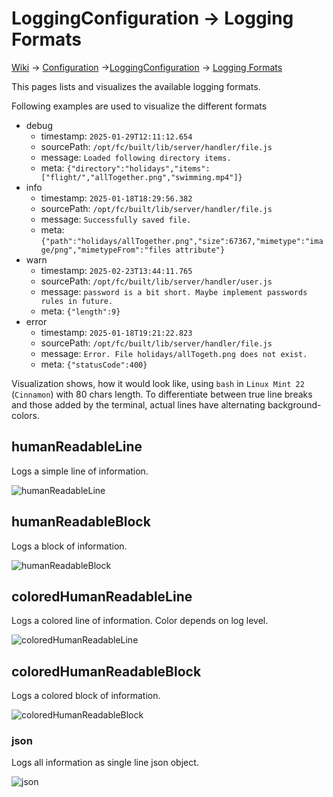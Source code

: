 # LoggingConfiguration &rarr; Logging Formats

[Wiki](../wiki) &rarr; [Configuration](Configuration) &rarr;[LoggingConfiguration](Configuration:-Logging) &rarr; [Logging Formats](Configuration:-Logging-Formats)

This pages lists and visualizes the available logging formats.

Following examples are used to visualize the different formats
* debug
  * timestamp: `2025-01-29T12:11:12.654`
  * sourcePath: `/opt/fc/built/lib/server/handler/file.js`
  * message: `Loaded following directory items.`
  * meta: `{"directory":"holidays","items":["flight/","allTogether.png","swimming.mp4"]}`
* info
  * timestamp: `2025-01-18T18:29:56.382`
  * sourcePath: `/opt/fc/built/lib/server/handler/file.js`
  * message: `Successfully saved file.`
  * meta: `{"path":"holidays/allTogether.png","size":67367,"mimetype":"image/png","mimetypeFrom":"files attribute"}`
* warn
  * timestamp: `2025-02-23T13:44:11.765`
  * sourcePath: `/opt/fc/built/lib/server/handler/user.js`
  * message: `password is a bit short. Maybe implement passwords rules in future.`
  * meta: `{"length":9}`
* error
  * timestamp: `2025-01-18T19:21:22.823`
  * sourcePath: `/opt/fc/built/lib/server/handler/file.js`
  * message: `Error. File holidays/allTogeth.png does not exist.`
  * meta: `{"statusCode":400}`

Visualization shows, how it would look like, using `bash` in `Linux Mint 22` (`Cinnamon`) with 80 chars length.
To differentiate between true line breaks and those added by the terminal,
actual lines have alternating background-colors.

## humanReadableLine
Logs a simple line of information.

![humanReadableLine](https://github.com/johanna-herrmann/files-crud/wiki/images/humanReadableLine.png)

## humanReadableBlock
Logs a block of information.

![humanReadableBlock](https://github.com/johanna-herrmann/files-crud/wiki/images/humanReadableBlock.png)

## coloredHumanReadableLine
Logs a colored line of information. Color depends on log level.

![coloredHumanReadableLine](https://github.com/johanna-herrmann/files-crud/wiki/images/coloredHumanReadableLine.png)

## coloredHumanReadableBlock
Logs a colored block of information.

![coloredHumanReadableBlock](https://github.com/johanna-herrmann/files-crud/wiki/images/coloredHumanReadableBlock.png)

### json

Logs all information as single line json object.

![json](https://github.com/johanna-herrmann/files-crud/wiki/images/json.png)
